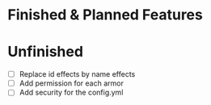 # Finished & Planned Features

# Unfinished

- [ ] Replace id effects by name effects
- [ ] Add permission for each armor
- [ ] Add security for the config.yml